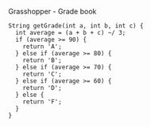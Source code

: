 Grasshopper - Grade book

    String getGrade(int a, int b, int c) {
      int average = (a + b + c) ~/ 3;
      if (average >= 90) {
        return 'A';
      } else if (average >= 80) {
        return 'B';
      } else if (average >= 70) {
        return 'C';
      } else if (average >= 60) {
        return 'D';
      } else {
        return 'F';
      }
    }

